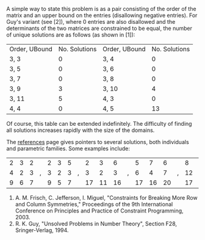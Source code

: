 A simple way to state this problem is as a pair consisting of the order of the
matrix and an upper bound on the entries (disallowing negative entries). 
For Guy's variant (see [2]), where 0 entries are also disallowed and the determinants
of the two matrices are constrained to be equal, the number of unique
solutions are as follows (as shown in [1]):

<CENTER>
<TABLE cellspacing="10">
<TR>
  <TD>Order, UBound</TD>
  <TD>No. Solutions</TD>
  <TD>Order, UBound</TD>
  <TD>No. Solutions</TD> 
</TR>

<TR>
  <TD>3, 3</TD>
  <TD>0</TD>
  <TD>3, 4</TD>
  <TD>0</TD>
</TR>

<TR>
  <TD>3, 5</TD>
  <TD>0</TD>
  <TD>3, 6</TD>
  <TD>0</TD>
</TR>

<TR>
  <TD>3, 7</TD>
  <TD>0</TD>
  <TD>3, 8</TD>
  <TD>0</TD>
</TR>

<TR>
  <TD>3, 9</TD>
  <TD>3</TD>
  <TD>3, 10</TD>
  <TD>4</TD>
</TR>

<TR>
  <TD>3, 11</TD>
  <TD>5</TD>
  <TD>4, 3</TD>
  <TD>0</TD>
</TR>

<TR>
  <TD>4, 4</TD>
  <TD>0</TD>
  <TD>4, 5</TD>
  <TD>13</TD>
</TR>
</TABLE>
</CENTER>

Of course, this table can be extended indefinitely. The difficulty
of finding all solutions increases rapidly with the size of the domains.

<P>
The <A HREF="../references/">references</A> page gives pointers to several
solutions, both individuals and parametric families. Some examples
include:

<CENTER>
<TABLE CELLSPACING="10">
 <TR>
  <TD>2</TD><TD>3</TD><TD>2</TD><TD></TD>
  <TD>2</TD><TD>3</TD><TD>5</TD><TD></TD>
  <TD>2</TD><TD>3</TD><TD>6</TD><TD></TD>
  <TD>5</TD><TD>7</TD><TD>6</TD><TD></TD>
  <TD>8</TD><TD>7</TD><TD>8</TD><TD></TD>
  <TD>10</TD><TD>7</TD><TD>12</TD><TD></TD>
 </TR>
 <TR>
  <TD>4</TD><TD>2</TD><TD>3</TD><TD>,</TD>
  <TD>3</TD><TD>2</TD><TD>3</TD><TD>,</TD>
  <TD>3</TD><TD>2</TD><TD>3</TD><TD>,</TD>
  <TD>6</TD><TD>4</TD><TD>7</TD><TD>,</TD>
  <TD>12</TD><TD>11</TD><TD>7</TD><TD>,</TD>
  <TD>4</TD><TD>2</TD><TD>7</TD><TD></TD>
 </TR>
 <TR>
  <TD>9</TD><TD>6</TD><TD>7</TD><TD></TD>
  <TD>9</TD><TD>5</TD><TD>7</TD><TD></TD>
  <TD>17</TD><TD>11</TD><TD>16</TD><TD></TD>
  <TD>17</TD><TD>16</TD><TD>20</TD><TD></TD>
  <TD>17</TD><TD>15</TD><TD>16</TD><TD></TD>
  <TD>17</TD><TD>12</TD><TD>20</TD><TD></TD>
 </TR>
</TABLE>
</CENTER>

<OL>
 <LI>A. M. Frisch, C. Jefferson, I. Miguel,
        "Constraints for Breaking More Row and Column Symmetries,"
        Proceedings of the 9th International Conference on Principles and
        Practice of Constraint Programming, 2003.
 </LI>
 <LI>R. K. Guy, "Unsolved Problems in Number Theory", Section F28,
     Sringer-Verlag, 1994.
 </LI>
</OL>
